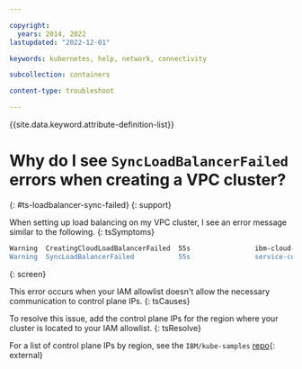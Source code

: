 ```yaml
---

copyright: 
  years: 2014, 2022
lastupdated: "2022-12-01"

keywords: kubernetes, help, network, connectivity

subcollection: containers

content-type: troubleshoot

---
```


{{site.data.keyword.attribute-definition-list}}


# Why do I see `SyncLoadBalancerFailed` errors when creating a VPC cluster?
{: #ts-loadbalancer-sync-failed}
{: support}

When setting up load balancing on my VPC cluster, I see an error message similar to the following.
{: tsSymptoms}

```sh
Warning  CreatingCloudLoadBalancerFailed  55s                ibm-cloud-provider  Error on cloud load balancer kube-<CLUSTERID>-<SERVICE_UUID> for service <NAMESPACE>/<SERVICE_NAME> with UID <SERVICE_UUID>: Failed ensuring LoadBalancer: FindLoadBalancer failed: FindLoadBalancer failed: An error occurred while performing the 'authenticate' step: 400 Bad Request [{"incidentID":"XXX","code":"XXX","description":"Error message from IAM: '401 Unauthorized. Transaction-Id: XXX Details: {\"errorCode\":\"BXNIM0430E\",\"errorMessage\":\"User login from given IP address is not permitted.\",\"errorDetails\":\"The user has configured IP address restriction for login. The given IP address 'XXXX' is not contained in the list of allowed IP addresses.\",\"context\":...,"type":"Authentication"}]
Warning  SyncLoadBalancerFailed           55s                service-controller  Error syncing load balancer: failed to ensure load balancer: Error on cloud load balancer kube-<CLUSTERID>-<SERVICE_UUID> for service <NAMESPACE>/<SERVICE_NAME> with UID <SERVICE_UUID>:: Failed ensuring LoadBalancer: FindLoadBalancer failed: FindLoadBalancer failed: An error occurred while performing the 'authenticate' step: 400 Bad Request [{"incidentID":"XXX","code":"XXX","description":"Error message from IAM: '401 Unauthorized. Transaction-Id: XXX Details: {\"errorCode\":\"BXNIM0430E\",\"errorMessage\":\"User login from given IP address is not permitted.\",\"errorDetails\":\"The user has configured IP address restriction for login. The given IP address 'XXX' is not contained in the list of allowed IP addresses.\",\"context\":...,"type":"Authentication"}]
```
{: screen}

This error occurs when your IAM allowlist doesn't allow the necessary communication to control plane IPs.
{: tsCauses}

To resolve this issue, add the control plane IPs for the region where your cluster is located to your IAM allowlist.
{: tsResolve}

For a list of control plane IPs by region, see the `IBM/kube-samples` [repo](https://github.com/IBM-Cloud/kube-samples/tree/master/control-plane-ips){: external}


